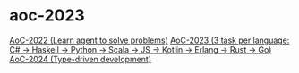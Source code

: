 # aoc-2023

[AoC-2022 (Learn agent to solve problems)](aoc-2022)
[AoC-2023 (3 task per language: C# -> Haskell -> Python -> Scala -> JS -> Kotlin -> Erlang -> Rust -> Go)](aoc-2023)
[AoC-2024 (Type-driven development)](aoc-2024)
